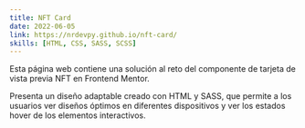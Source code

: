 ```yaml
---
title: NFT Card
date: 2022-06-05
link: https://nrdevpy.github.io/nft-card/
skills: [HTML, CSS, SASS, SCSS]
---
```


Esta página web contiene una solución al reto del componente de tarjeta de vista previa NFT en Frontend Mentor. 

Presenta un diseño adaptable creado con HTML y SASS, que permite a los usuarios ver diseños óptimos en diferentes dispositivos y ver los estados hover de los elementos interactivos.